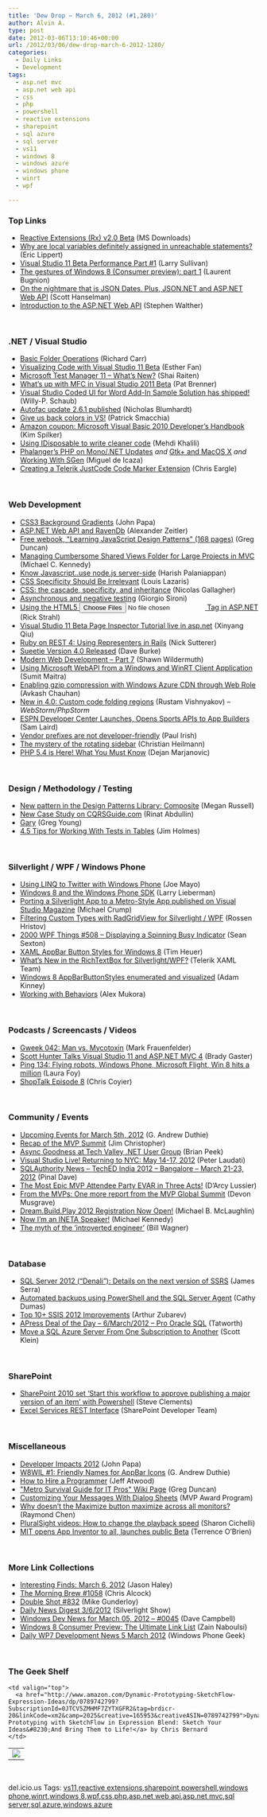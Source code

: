 ```yaml
---
title: 'Dew Drop – March 6, 2012 (#1,280)'
author: Alvin A.
type: post
date: 2012-03-06T13:10:46+00:00
url: /2012/03/06/dew-drop-march-6-2012-1280/
categories:
  - Daily Links
  - Development
tags:
  - asp.net mvc
  - asp.net web api
  - css
  - php
  - powershell
  - reactive extensions
  - sharepoint
  - sql azure
  - sql server
  - vs11
  - windows 8
  - windows azure
  - windows phone
  - winrt
  - wpf

---
```

### <a name="top"></a>Top Links

  * [Reactive Extensions (Rx) v2.0 Beta][1] (MS Downloads)
  * [Why are local variables definitely assigned in unreachable statements?][2] (Eric Lippert)
  * [Visual Studio 11 Beta Performance Part #1][3] (Larry Sullivan)
  * [The gestures of Windows 8 (Consumer preview): part 1][4] (Laurent Bugnion)
  * [On the nightmare that is JSON Dates. Plus, JSON.NET and ASP.NET Web API][5] (Scott Hanselman)
  * [Introduction to the ASP.NET Web API][6] (Stephen Walther)

&#160;

### <a name="dotnet"></a>.NET / Visual Studio

  * [Basic Folder Operations][7] (Richard Carr)
  * [Visualizing Code with Visual Studio 11 Beta][8] (Esther Fan)
  * [Microsoft Test Manager 11 – What’s New?][9] (Shai Raiten)
  * [What’s up with MFC in Visual Studio 2011 Beta][10] (Pat Brenner)
  * [Visual Studio Coded UI for Word Add-In Sample Solution has shipped!][11] (Willy-P. Schaub)
  * [Autofac update 2.6.1 published][12] (Nicholas Blumhardt)
  * [Give us back colors in VS!][13] (Patrick Smacchia)
  * [Amazon coupon: Microsoft Visual Basic 2010 Developer&#8217;s Handbook][14] (Kim Spilker)
  * [Using IDisposable to write cleaner code][15] (Mehdi Khalili)
  * [Phalanger&#8217;s PHP on Mono/.NET Updates][16] _and_ [Gtk+ and MacOS X][17] _and_ [Working With SGen][18] (Miguel de Icaza)
  * [Creating a Telerik JustCode Code Marker Extension][19] (Chris Eargle)

&#160;

### <a name="web"></a>Web Development

  * [CSS3 Background Gradients][20] (John Papa)
  * [ASP.NET Web API and RavenDb][21] (Alexander Zeitler)
  * [Free webook, "Learning JavaScript Design Patterns" (168 pages)][22] (Greg Duncan)
  * <a href="http://blog.michaelckennedy.net/2012/03/06/managing-shared-views-folder-for-large-mvc-projects/" target="_blank">Managing Cumbersome Shared Views Folder for Large Projects in MVC</a> (Michael C. Kennedy)
  * [Know Javascript..use node.js server-side][23] (Harish Palaniappan)
  * [CSS Specificity Should Be Irrelevant][24] (Louis Lazaris)
  * [CSS: the cascade, specificity, and inheritance][25] (Nicolas Gallagher)
  * [Asynchronous and negative testing][26] (Giorgio Sironi)
  * [Using the HTML5 <input type="file" multiple="multiple"> Tag in ASP.NET][27] (Rick Strahl)
  * [Visual Studio 11 Beta Page Inspector Tutorial live in asp.net][28] (Xinyang Qiu)
  * [Ruby on REST 4: Using Representers in Rails][29] (Nick Sutterer)
  * [Sueetie Version 4.0 Released][30] (Dave Burke)
  * [Modern Web Development &#8211; Part 7][31] (Shawn Wildermuth)
  * [Using Microsoft WebAPI from a Windows and WinRT Client Application][32] (Sumit Maitra)
  * [Enabling gzip compression with Windows Azure CDN through Web Role][33] (Avkash Chauhan)
  * [New in 4.0: Custom code folding regions][34] (Rustam Vishnyakov) _– WebStorm/PhpStorm_
  * [ESPN Developer Center Launches, Opens Sports APIs to App Builders][35] (Sam Laird)
  * [Vendor prefixes are not developer-friendly][36] (Paul Irish)
  * [The mystery of the rotating sidebar][37] (Christian Heilmann)
  * [PHP 5.4 is Here! What You Must Know][38] (Dejan Marjanovic)

&#160;

### <a name="design"></a>Design / Methodology / Testing

  * [New pattern in the Design Patterns Library: Composite][39] (Megan Russell)
  * [New Case Study on CQRSGuide.com][40] (Rinat Abdullin)
  * [Gary][41] (Greg Young)
  * [4.5 Tips for Working With Tests in Tables][42] (Jim Holmes)

&#160;

### <a name="silverlight"></a>Silverlight / WPF / Windows Phone

  * [Using LINQ to Twitter with Windows Phone][43] (Joe Mayo)
  * [Windows 8 and the Windows Phone SDK][44] (Larry Lieberman)
  * [Porting a Silverlight App to a Metro-Style App published on Visual Studio Magazine][45] (Michael Crump)
  * [Filtering Custom Types with RadGridView for Silverlight / WPF][46] (Rossen Hristov)
  * <a href="http://wpf.2000things.com/2012/03/06/508-displaying-a-spinning-busy-indicator/" target="_blank">2000 WPF Things #508 – Displaying a Spinning Busy Indicator</a> (Sean Sexton)
  * [XAML AppBar Button Styles for Windows 8][47] (Tim Heuer)
  * [What&#8217;s New in the RichTextBox for Silverlight/WPF?][48] (Telerik XAML Team)
  * [Windows 8 AppBarButtonStyles enumerated and visualized][49] (Adam Kinney)
  * [Working with Behaviors][50] (Alex Mukora)

&#160;

### <a name="podcasts"></a>Podcasts / Screencasts / Videos

  * [Gweek 042: Man vs. Mycotoxin][51] (Mark Frauenfelder)
  * [Scott Hunter Talks Visual Studio 11 and ASP.NET MVC 4][52] (Brady Gaster)
  * [Ping 134: Flying robots, Windows Phone, Microsoft Flight, Win 8 hits a million][53] (Laura Foy)
  * [ShopTalk Episode 8][54] (Chris Coyier)

&#160;

### <a name="events"></a>Community / Events

  * [Upcoming Events for March 5th, 2012][55] (G. Andrew Duthie)
  * [Recap of the MVP Summit][56] (Jim Christopher)
  * [Async Goodness at Tech Valley .NET User Group][57] (Brian Peek)
  * [Visual Studio Live! Returning to NYC: May 14-17, 2012][58] (Peter Laudati)
  * [SQLAuthority News – TechED India 2012 – Bangalore – March 21-23, 2012][59] (Pinal Dave)
  * [The Most Epic MVP Attendee Party EVAR in Three Acts!][60] (D&#8217;Arcy Lussier)
  * [From the MVPs: One more report from the MVP Global Summit][61] (Devon Musgrave)
  * [Dream.Build.Play 2012 Registration Now Open!][62] (Michael B. McLaughlin)
  * [Now I’m an INETA Speaker!][63] (Michael Kennedy)
  * <a href="http://feedproxy.google.com/~r/billwagner/~3/iXQsrAEm54M/the-myth-of-the-introverted-engineer" target="_blank">The myth of the ‘introverted engineer’</a> (Bill Wagner)

&#160;

### <a name="sql"></a>Database

  * [SQL Server 2012 (“Denali”): Details on the next version of SSRS][64] (James Serra)
  * [Automated backups using PowerShell and the SQL Server Agent][65] (Cathy Dumas)
  * [Top 10+ SSIS 2012 Improvements][66] (Arthur Zubarev)
  * [APress Deal of the Day &#8211; 6/March/2012 &#8211; Pro Oracle SQL][67] (Tatworth)
  * [Move a SQL Azure Server From One Subscription to Another][68] (Scott Klein)

&#160;

### <a name="sp"></a>SharePoint

  * [SharePoint 2010 set ‘Start this workflow to approve publishing a major version of an item’ with Powershell][69] (Steve Clements)
  * [Excel Services REST Interface][70] (SharePoint Developer Team)

&#160;

### <a name="misc"></a>Miscellaneous

  * [Developer Impacts 2012][71] (John Papa)
  * [W8WIL #1: Friendly Names for AppBar Icons][72] (G. Andrew Duthie)
  * [How to Hire a Programmer][73] (Jeff Atwood)
  * ["Metro Survival Guide for IT Pros" Wiki Page][74] (Greg Duncan)
  * [Customizing Your Messages With Dialog Sheets][75] (MVP Award Program)
  * [Why doesn&#8217;t the Maximize button maximize across all monitors?][76] (Raymond Chen)
  * [PluralSight videos: How to change the playback speed][77] (Sharon Cichelli)
  * [MIT opens App Inventor to all, launches public Beta][78] (Terrence O&#8217;Brien)

&#160;

### <a name="links"></a>More Link Collections

  * [Interesting Finds: March 6, 2012][79] (Jason Haley)
  * [The Morning Brew #1058][80] (Chris Alcock)
  * [Double Shot #832][81] (Mike Gunderloy)
  * [Daily News Digest 3/6/2012][82] (Silverlight Show)
  * [Windows Dev News for March 05, 2012 &#8211; #0045][83] (Dave Campbell)
  * [Windows 8 Consumer Preview: The Ultimate Link List][84] (Zain Naboulsi)
  * [Daily WP7 Development News 5 March 2012][85] (Windows Phone Geek)

&#160;

### <a name="shelf"></a>The Geek Shelf

<table border="0" cellspacing="0" cellpadding="0">
  <tr>
    <td>
      <img data-recalc-dims="1" decoding="async" src="https://i0.wp.com/ecx.images-amazon.com/images/I/51KFgvJTK5L._SL160_.jpg?w=660" />
    </td>
    
    <td valign="top">
      <a href="http://www.amazon.com/Dynamic-Prototyping-SketchFlow-Expression-Ideas/dp/0789742799?SubscriptionId=0JTCV5ZMHMF7ZYTXGFR2&tag=brdicr-20&linkCode=xm2&camp=2025&creative=165953&creativeASIN=0789742799">Dynamic Prototyping with SketchFlow in Expression Blend: Sketch Your Ideas&#8230;And Bring Them to Life!</a> by Chris Bernard
    </td>
  </tr>
</table>

&#160;

<div style="padding-bottom: 0px; margin: 0px; padding-left: 0px; padding-right: 0px; display: inline; float: none; padding-top: 0px" id="scid:0767317B-992E-4b12-91E0-4F059A8CECA8:37e900a9-c575-4b21-934d-0d7bf8bd8f81" class="wlWriterEditableSmartContent">
  del.icio.us Tags: <a href="http://del.icio.us/popular/vs11" rel="tag">vs11</a>,<a href="http://del.icio.us/popular/reactive+extensions" rel="tag">reactive extensions</a>,<a href="http://del.icio.us/popular/sharepoint" rel="tag">sharepoint</a>,<a href="http://del.icio.us/popular/powershell" rel="tag">powershell</a>,<a href="http://del.icio.us/popular/windows+phone" rel="tag">windows phone</a>,<a href="http://del.icio.us/popular/winrt" rel="tag">winrt</a>,<a href="http://del.icio.us/popular/windows+8" rel="tag">windows 8</a>,<a href="http://del.icio.us/popular/wpf" rel="tag">wpf</a>,<a href="http://del.icio.us/popular/css" rel="tag">css</a>,<a href="http://del.icio.us/popular/php" rel="tag">php</a>,<a href="http://del.icio.us/popular/asp.net+web+api" rel="tag">asp.net web api</a>,<a href="http://del.icio.us/popular/asp.net+mvc" rel="tag">asp.net mvc</a>,<a href="http://del.icio.us/popular/sql+server" rel="tag">sql server</a>,<a href="http://del.icio.us/popular/sql+azure" rel="tag">sql azure</a>,<a href="http://del.icio.us/popular/windows+azure" rel="tag">windows azure</a>
</div>

 [1]: http://www.microsoft.com/download/en/details.aspx?id=29058&WT.mc_id=rss_alldownloads_all
 [2]: http://blogs.msdn.com/b/ericlippert/archive/2012/03/05/why-are-local-variables-definitely-assigned-in-unreachable-statements.aspx
 [3]: http://blogs.msdn.com/b/visualstudio/archive/2012/03/05/visual-studio-11-beta-performance-part-1.aspx
 [4]: http://feedproxy.google.com/~r/galasoft/~3/p4TrgRFIYQk/the-gestures-of-windows-8-consumer-preview-part-1.aspx
 [5]: http://feedproxy.google.com/~r/ScottHanselman/~3/MTbztRtN2l8/OnTheNightmareThatIsJSONDatesPlusJSONNETAndASPNETWebAPI.aspx
 [6]: http://feedproxy.google.com/~r/StephenWalther/~3/KKqqBS-mvWE/introduction-to-the-asp-net-web-api.aspx
 [7]: http://feedproxy.google.com/~r/BlackwaspLatestAdditions/~3/O8o1Ys3oQVw/RSSLanding.aspx
 [8]: http://blogs.msdn.com/b/visualstudioalm/archive/2012/03/05/visualizing-code-with-visual-studio-11-beta.aspx
 [9]: http://feedproxy.google.com/~r/ShaiRaiten/~3/-tH69zQ95Fk/microsoft-test-manager-11-what-s-new.aspx
 [10]: http://blogs.msdn.com/b/vcblog/archive/2012/03/05/10278210.aspx
 [11]: http://blogs.msdn.com/b/visualstudioalm/archive/2012/03/05/visual-studio-coded-ui-for-word-add-in-sample-solution-has-shipped.aspx
 [12]: http://nblumhardt.com/2012/03/autofac-update-2-6-1-published/
 [13]: http://feedproxy.google.com/~r/CodeBetter/~3/1ZHScMUuahA/
 [14]: http://blogs.msdn.com/b/microsoft_press/archive/2012/03/06/amazon-coupon-microsoft-visual-basic-2010-developer-s-handbook.aspx
 [15]: http://www.mehdi-khalili.com/using-idisposable-to-write-cleaner-code
 [16]: http://tirania.org/blog/archive/2012/Mar-05.html
 [17]: http://tirania.org/blog/archive/2012/Mar-05-1.html
 [18]: http://tirania.org/blog/archive/2012/Mar-05-2.html
 [19]: http://www.kodefuguru.com/post/2012/03/06/Creating-a-Telerik-JustCode-Code-Marker-Extension.aspx
 [20]: http://feedproxy.google.com/~r/JohnPapa/~3/vgBhVsk8tjE/css3-background-gradients
 [21]: http://blog.alexonasp.net/post.aspx?id=b2cd8d19-77d5-49eb-a73e-71ef6baaf9d4
 [22]: http://coolthingoftheday.blogspot.com/2012/03/free-webook-javascript-design-patterns.html
 [23]: http://www.codeproject.com/Articles/339740/Know-Javascript-use-node-js-server-side
 [24]: http://www.impressivewebs.com/css-specificity-irrelevant/
 [25]: http://nicolasgallagher.com/css-cascade-specificity-inheritance/
 [26]: http://feeds.dzone.com/~r/zones/dotnet/~3/k762miYvBpc/asynchronous-and-negative
 [27]: http://feedproxy.google.com/~r/RickStrahl/~3/Z-hJmuh8yOE/Using-the-HTML5-input-typefile-multiplemultiple-Tag-in-ASPNET
 [28]: http://blogs.msdn.com/b/webdevtools/archive/2012/03/05/visual-studio-11-beta-page-inspector-tutorial-live-in-asp-net.aspx
 [29]: http://feedproxy.google.com/~r/Rubyflow/~3/rgPr5yuTRFs/7317-ruby-on-rest-4-using-representers-in-rails
 [30]: http://feedproxy.google.com/~r/DaveBurke/~3/Jj_Jd1wCVT4/post.aspx
 [31]: http://wildermuth.com/2012/03/06/Modern_Web_Development_-_Part_7
 [32]: http://feedproxy.google.com/~r/netCurryRecentArticles/~3/i3oXk1CTxI8/ShowArticle.aspx
 [33]: http://feedproxy.google.com/~r/AvkashChauhansBlog/~3/hI-vu6EzxG4/enableing-gzip-compression-with-windows-azure-cdn-through-web-role.aspx
 [34]: http://feedproxy.google.com/~r/jetbrains_webIde/~3/baO2sEEkRks/
 [35]: http://feedproxy.google.com/~r/Mashable/~3/NctdCFhy6Ko/
 [36]: http://paulirish.com/2012/vendor-prefixes-are-not-developer-friendly/
 [37]: http://christianheilmann.com/2012/03/06/sidebar-tutorial/
 [38]: http://feedproxy.google.com/~r/nettuts/~3/v9nciIyWtSo/
 [39]: http://blog.pluralsight.com/2012/03/05/new-pattern-in-the-design-patterns-library-composite/
 [40]: http://feeds.abdullin.com/~r/RinatAbdullin/~3/VFW2pxybGj0/new-case-study-on-cqrsguidecom.html
 [41]: http://feedproxy.google.com/~r/CodeBetter/~3/oqm2yqvC8cM/
 [42]: http://www.telerik.com/automated-testing-tools/blog/12-03-05/4-5-Tips-for-Working-With-Tests-in-Tables.aspx
 [43]: http://geekswithblogs.net/WinAZ/archive/2012/03/05/using-linq-to-twitter-with-windows-phone.aspx
 [44]: http://windowsteamblog.com/windows_phone/b/wpdev/archive/2012/03/05/windows-8-and-the-windows-phone-sdk.aspx
 [45]: http://feedproxy.google.com/~r/MichaelCrump/~3/4dZ1_GAF11g/porting-a-silverlight-app-to-a-metro-style-app-published-on-visual-studio-magazine
 [46]: http://feedproxy.google.com/~r/Telerik/~3/SHzPyfjU0Kw/filtering-custom-types-with-radgridview-for-silverlight-wpf.aspx
 [47]: http://feeds.timheuer.com/~r/timheuer/~3/o6Biof6ldHQ/visualizing-appbar-command-styles-windows-8.aspx
 [48]: http://feedproxy.google.com/~r/Telerik/~3/EkU5o8iGMu4/what-s-new-in-the-richtextbox-for-silverlight-wpf.aspx
 [49]: http://adamkinney.com/blog/2012/03/05/windows-8-appbarbuttonstyles-enumerated-and-visualized/
 [50]: http://expressioniq.com/?p=3595
 [51]: http://gweek.libsyn.com/gweek-042-man-vs-mycotoxin
 [52]: http://channel9.msdn.com/Shows/Web+Camps+TV/Scott-Hunter-Talks-Visual-Studio-11-and-ASPNET-MVC-4
 [53]: http://channel9.msdn.com/Shows/PingShow/Ping-134-Flying-robots-Windows-Phone-Microsoft-Flight-Win-8-hits-a-million
 [54]: http://shoptalkshow.com/episodes/008-with-schmitt-enns-and-mcfarland/
 [55]: http://feeds.devhammer.net/~r/devhammer/~3/e5_UB4UdCPc/upcoming-events-for-march-5th-2012
 [56]: http://www.beefycode.com/post.aspx?id=368d3f3b-db14-4926-b562-c8c694846111
 [57]: http://feedproxy.google.com/~r/BrianPeek/~3/keNh6TUg9ZM/post.aspx
 [58]: http://feedproxy.google.com/~r/peterlau/~3/T-3bPbtchVE/visual-studio-live-returning-to-nyc-may-14-17-2012.aspx
 [59]: http://blog.sqlauthority.com/2012/03/06/sqlauthority-news-teched-india-2012-bangalore-march-21-23-2012/
 [60]: http://feedproxy.google.com/~r/geekswithblogs/~3/s0x0_84pnPU/148890.aspx
 [61]: http://blogs.msdn.com/b/microsoft_press/archive/2012/03/05/from-the-mvps-one-more-report-from-the-mvp-global-summit.aspx
 [62]: http://feedproxy.google.com/~r/geekswithblogs/~3/9eAEk38QdnU/dream.build.play-2012-registration-now-open.aspx
 [63]: http://blog.michaelckennedy.net/2012/03/05/now-im-an-ineta-speaker/
 [64]: http://feedproxy.google.com/~r/sqlserverpedia/~3/Vs4ZbdKPrGc/
 [65]: http://feedproxy.google.com/~r/sqlserverpedia/~3/wyy0I3kzeXM/
 [66]: http://feedproxy.google.com/~r/geekswithblogs/~3/1ppnRaCES-I/top-10-ssis-2012-improvements.aspx
 [67]: http://feedproxy.google.com/~r/geekswithblogs/~3/8IV8GPDoqEg/apress-deal-of-the-day---6march2012---pro-oracle.aspx
 [68]: http://feedproxy.google.com/~r/geekswithblogs/~3/BtF4kYbJ-k4/move-a-sql-azure-server-from-one-subscription-to-another.aspx
 [69]: http://feedproxy.google.com/~r/geekswithblogs/~3/UUTpPYeXANk/sharepoint-2010-set-lsquostart-this-workflow-to-approve-publishing-a.aspx
 [70]: http://blogs.msdn.com/b/sharepointdev/archive/2012/03/05/excel-services-rest-interface.aspx
 [71]: http://visualstudiomagazine.com/articles/2012/03/05/developer-impacts-2012.aspx
 [72]: http://feeds.devhammer.net/~r/devhammer/~3/nrTqwwC7OTc/w8wil-1-friendly-names-for-appbar-icons
 [73]: http://www.codinghorror.com/blog/2012/03/how-to-hire-a-programmer.html
 [74]: http://coolthingoftheday.blogspot.com/2012/03/survival-guide-for-it-pros-wiki-page.html
 [75]: http://blogs.msdn.com/b/mvpawardprogram/archive/2012/03/05/customizing-your-messages-with-dialog-sheets.aspx
 [76]: http://blogs.msdn.com/b/oldnewthing/archive/2012/03/05/10277439.aspx
 [77]: http://feedproxy.google.com/~r/LosTechies/~3/8uUqe5oDVzA/
 [78]: http://www.engadget.com/2012/03/06/mit-opens-app-inventor-to-all-launches-public-beta/
 [79]: http://jasonhaley.com/blog/post.aspx?id=d7e429fe-c90d-44f2-bc7f-7f7ba1ab2faa
 [80]: http://feedproxy.google.com/~r/ReflectivePerspective/~3/R4LbKGSmJMY/
 [81]: http://afreshcup.com/home/2012/3/6/double-shot-832.html
 [82]: http://feedproxy.google.com/~r/silverlightshow/~3/gGnTGlBFrDc/Daily-News-Digest-3-6-2012.aspx
 [83]: http://www.windowsdevnews.com/Blogs.aspx?ID=71
 [84]: http://feedproxy.google.com/~r/zainnab/~3/l7aRd8jfS3k/windows-8-consumer-preview-the-ultimate-link-list.aspx
 [85]: http://feedproxy.google.com/~r/Windowsphonegeek/~3/ncNAW6rOoCQ/daily-wp7-development-news-5-march-2012
